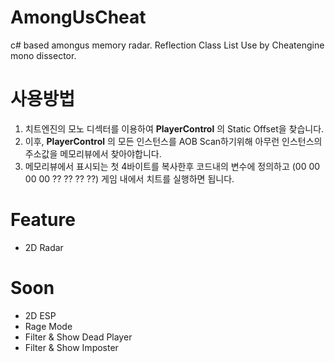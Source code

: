 # AmongUsCheat

  c# based amongus memory radar.
  Reflection Class List Use by Cheatengine mono dissector.
 
 

# 사용방법
 1. 치트엔진의 모노 디섹터를 이용하여 **PlayerControl** 의 Static Offset을 찾습니다.
 2. 이후, **PlayerControl** 의 모든 인스턴스를 AOB Scan하기위해 아무런 인스턴스의 주소값을 메모리뷰에서 찾아야합니다.
 3. 메모리뷰에서 표시되는 첫 4바이트를 복사한후 코드내의 변수에 정의하고 (00 00 00 00 ?? ?? ?? ??) 게임 내에서 치트를 실행하면 됩니다.
 
 
 # Feature
  - 2D Radar
 
 # Soon
  - 2D ESP
  - Rage Mode
  - Filter & Show Dead Player
  - Filter & Show Imposter
  
  
  
 

